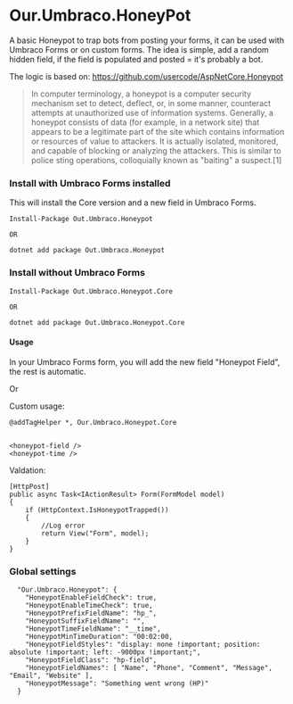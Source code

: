 # Our.Umbraco.HoneyPot

A basic Honeypot to trap bots from posting your forms, it can be used with Umbraco Forms or on custom forms.
The idea is simple, add a random hidden field, if the field is populated and posted = it's probably a bot.

The logic is based on: https://github.com/usercode/AspNetCore.Honeypot

> In computer terminology, a honeypot is a computer security mechanism set to detect, deflect, or, in some manner, counteract attempts at unauthorized use of information systems. Generally, a honeypot consists of data (for example, in a network site) that appears to be a legitimate part of the site which contains information or resources of value to attackers. It is actually isolated, monitored, and capable of blocking or analyzing the attackers. This is similar to police sting operations, colloquially known as "baiting" a suspect.[1]




### Install with Umbraco Forms installed
This will install the Core version and a new field in Umbraco Forms.

```
Install-Package Out.Umbraco.Honeypot

OR

dotnet add package Out.Umbraco.Honeypot
```


### Install without Umbraco Forms


```
Install-Package Out.Umbraco.Honeypot.Core

OR

dotnet add package Out.Umbraco.Honeypot.Core
```


#### Usage
In your Umbraco Forms form, you will add the new field "Honeypot Field", the rest is automatic.

Or

Custom usage:

```
@addTagHelper *, Our.Umbraco.Honeypot.Core


<honeypot-field />
<honeypot-time />

```

Valdation:

```
[HttpPost]
public async Task<IActionResult> Form(FormModel model)
{
    if (HttpContext.IsHoneypotTrapped())
    {
        //Log error
        return View("Form", model);
    }
}
```


### Global settings

```
  "Our.Umbraco.Honeypot": {
    "HoneypotEnableFieldCheck": true, 
    "HoneypotEnableTimeCheck": true,
    "HoneypotPrefixFieldName": "hp_",
    "HoneypotSuffixFieldName": "",
    "HoneypotTimeFieldName": "__time",
    "HoneypotMinTimeDuration": "00:02:00,
    "HoneypotFieldStyles": "display: none !important; position: absolute !important; left: -9000px !important;",
    "HoneypotFieldClass": "hp-field",
    "HoneypotFieldNames": [ "Name", "Phone", "Comment", "Message", "Email", "Website" ],
    "HoneypotMessage": "Something went wrong (HP)"
  }
```
